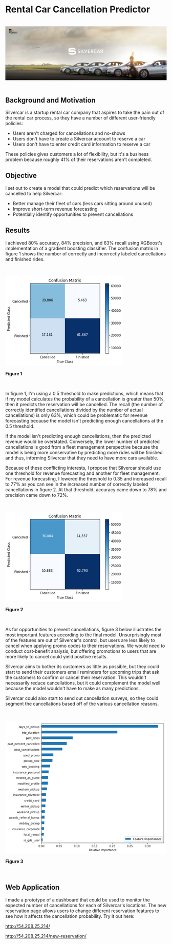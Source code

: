 # Rental Car Cancellation Predictor


&nbsp;
![Silvercar Logo](/images/image.jpg)
&nbsp;


## Background and Motivation

Silvercar is a startup rental car company that aspires to take the pain out of the rental car process,
so they have a number of different user-friendly policies:

- Users aren't charged for cancellations and no-shows
- Users don't have to create a Silvercar account to reserve a car
- Users don't have to enter credit card information to reserve a car

These policies gives customers a lot of flexibility, but it's a business problem because
roughly 41% of their reservations aren't completed.


## Objective

I set out to create a model that could predict which reservations will be cancelled to help Silvercar:
- Better manage their fleet of cars (less cars sitting around unused)
- Improve short-term revenue forecasting
- Potentially identify opportunities to prevent cancellations


## Results

I achieved 80% accuracy, 84% precision, and 63% recall using XGBoost's implementation
of a gradient boosting classifier. The confusion matrix in figure 1 shows the number of correctly and incorrectly
labeled cancellations and finished rides.


&nbsp;

![Confusion Matrix 1](/images/confusion_matrix.png)

**Figure 1**

&nbsp;


In figure 1, I'm using a 0.5 threshold to make predictions, which means that if my model calculates
the probability of a cancellation is greater than 50%, then it predicts the reservation will be cancelled.
The recall (the number of correctly identified cancellations divided
by the number of actual cancellations) is only 63%, which could be problematic for
revenue forecasting because the model isn't predicting enough cancellations at the 0.5 threshold.

If the model isn't predicting enough cancellations, then the predicted revenue would be overstated.
Conversely, the lower number of predicted cancellations is good from a fleet management perspective
because the model is being more conservative by predicting more rides will be finished and thus,
informing Silvercar that they need to have more cars available.

Because of these conflicting interests, I propose that Silvercar should use one threshold for
revenue forecasting and another for fleet management. For revenue forecasting, I lowered the
threshold to 0.35 and increased recall to 77% as you can see in the increased number of correctly
labeled cancellations in figure 2. At that threshold, accuracy came down to 78% and
precision came down to 72%.


&nbsp;

![Confusion Matrix 2](/images/confusion_matrix2.png)

**Figure 2**

&nbsp;


As for opportunities to prevent cancellations, figure 3 below illustrates the most important features
according to the final model. Unsurprisingly most of the features are out of Silvercar's control,
but users are less likely to cancel when applying promo codes to their reservations. We would need
to conduct cost-benefit analysis, but offering promotions to users that are more likely to cancel
could yield positive results.

Silvercar aims to bother its customers as little as possible, but they could start to send their
customers email reminders for upcoming trips that ask the customers to confirm or cancel their
reservation. This wouldn't necessarily reduce cancellations, but it could complement the model well
because the model wouldn't have to make as many predictions.

Silvercar could also start to send out cancellation surveys, so they could segment the cancellations
based off of the various cancellation reasons.

&nbsp;

![Feature Importances](/images/feature_importances.png)

**Figure 3**

&nbsp;

## Web Application

I made a prototype of a dashboard that could be used to monitor the expected number of cancellations
for each of Silvercar's locations. The new reservation page allows users to change different reservation features
to see how it affects the cancellation probability. Try it out here:

http://54.208.25.214/

http://54.208.25.214/new-reservation/
